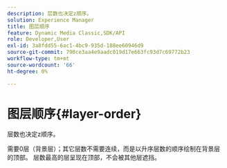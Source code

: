 ```yaml
---
description: 层数也决定z顺序。
solution: Experience Manager
title: 图层顺序
feature: Dynamic Media Classic,SDK/API
role: Developer,User
exl-id: 3a8fdd55-6ac1-4bc9-935d-188ee60946d9
source-git-commit: 790ce3aa4e9aadc019d17e663fc93d7c69772b23
workflow-type: tm+mt
source-wordcount: '66'
ht-degree: 0%

---
```


# 图层顺序{#layer-order}

层数也决定z顺序。

需要0层（背景层）；其它层数不需要连续，而是以升序层数的顺序绘制在背景层的顶部。 层数最高的层呈现在顶部，不会被其他层遮挡。
